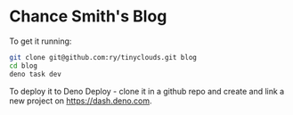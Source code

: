 # Chance Smith's Blog

To get it running:

```sh
git clone git@github.com:ry/tinyclouds.git blog
cd blog
deno task dev
```

To deploy it to Deno Deploy - clone it in a github repo and create and link a
new project on https://dash.deno.com.
